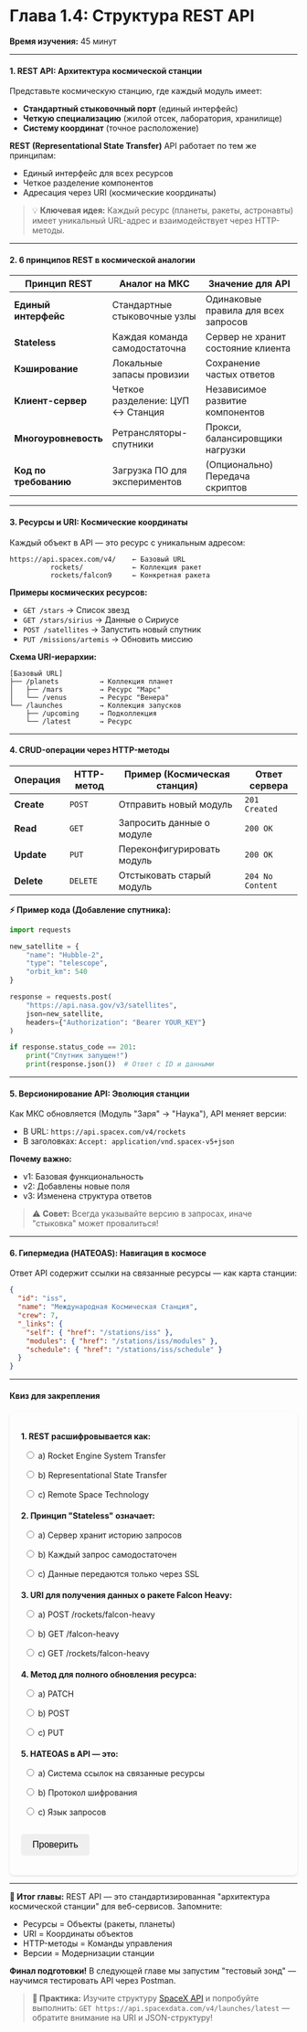 # **Глава 1.4: Структура REST API**
**Время изучения:** 45 минут

---

#### **1. REST API: Архитектура космической станции**
Представьте космическую станцию, где каждый модуль имеет:
- **Стандартный стыковочный порт** (единый интерфейс)
- **Четкую специализацию** (жилой отсек, лаборатория, хранилище)
- **Систему координат** (точное расположение)

**REST (Representational State Transfer)** API работает по тем же принципам:
- Единый интерфейс для всех ресурсов
- Четкое разделение компонентов
- Адресация через URI (космические координаты)

> 💡 **Ключевая идея:**
> Каждый ресурс (планеты, ракеты, астронавты) имеет уникальный URL-адрес и взаимодействует через HTTP-методы.

---

#### **2. 6 принципов REST в космической аналогии**
| Принцип REST          | Аналог на МКС                     | Значение для API                     |
|-----------------------|-----------------------------------|--------------------------------------|
| **Единый интерфейс**  | Стандартные стыковочные узлы      | Одинаковые правила для всех запросов |
| **Stateless**         | Каждая команда самодостаточна     | Сервер не хранит состояние клиента   |
| **Кэширование**       | Локальные запасы провизии         | Сохранение частых ответов            |
| **Клиент-сервер**     | Четкое разделение: ЦУП ↔ Станция  | Независимое развитие компонентов     |
| **Многоуровневость**  | Ретрансляторы-спутники            | Прокси, балансировщики нагрузки      |
| **Код по требованию** | Загрузка ПО для экспериментов     | (Опционально) Передача скриптов      |

---

#### **3. Ресурсы и URI: Космические координаты**
Каждый объект в API — это ресурс с уникальным адресом:
```
https://api.spacex.com/v4/    ← Базовый URL
          rockets/            ← Коллекция ракет
          rockets/falcon9     ← Конкретная ракета
```

**Примеры космических ресурсов:**
- `GET /stars` → Список звезд
- `GET /stars/sirius` → Данные о Сириусе
- `POST /satellites` → Запустить новый спутник
- `PUT /missions/artemis` → Обновить миссию

**Схема URI-иерархии:**
```
[Базовый URL]
├── /planets          → Коллекция планет
│   ├── /mars         → Ресурс "Марс"
│   └── /venus        → Ресурс "Венера"
└── /launches         → Коллекция запусков
    ├── /upcoming     → Подколлекция
    └── /latest       → Ресурс
```

---

#### **4. CRUD-операции через HTTP-методы**
| Операция | HTTP-метод | Пример (Космическая станция)     | Ответ сервера |
|----------|------------|----------------------------------|---------------|
| **Create** | `POST`   | Отправить новый модуль           | `201 Created` |
| **Read**   | `GET`    | Запросить данные о модуле        | `200 OK`      |
| **Update** | `PUT`    | Переконфигурировать модуль       | `200 OK`      |
| **Delete** | `DELETE` | Отстыковать старый модуль        | `204 No Content` |

**⚡ Пример кода (Добавление спутника):**
```python
import requests

new_satellite = {
    "name": "Hubble-2",
    "type": "telescope",
    "orbit_km": 540
}

response = requests.post(
    "https://api.nasa.gov/v3/satellites",
    json=new_satellite,
    headers={"Authorization": "Bearer YOUR_KEY"}
)

if response.status_code == 201:
    print("Спутник запущен!")
    print(response.json())  # Ответ с ID и данными
```

---

#### **5. Версионирование API: Эволюция станции**
Как МКС обновляется (Модуль "Заря" → "Наука"), API меняет версии:
- В URL: `https://api.spacex.com/v4/rockets`
- В заголовках: `Accept: application/vnd.spacex-v5+json`

**Почему важно:**
- v1: Базовая функциональность
- v2: Добавлены новые поля
- v3: Изменена структура ответов

> ⚠️ **Совет:** Всегда указывайте версию в запросах, иначе "стыковка" может провалиться!

---

#### **6. Гипермедиа (HATEOAS): Навигация в космосе**
Ответ API содержит ссылки на связанные ресурсы — как карта станции:
```json
{
  "id": "iss",
  "name": "Международная Космическая Станция",
  "crew": 7,
  "_links": {
    "self": { "href": "/stations/iss" },
    "modules": { "href": "/stations/iss/modules" },
    "schedule": { "href": "/stations/iss/schedule" }
  }
}
```

---

#### **Квиз для закрепления**


<style>
    #quiz-container {
        border-radius: 8px;
        padding: 20px;
        margin-top: 20px;
        box-shadow: 0 2px 4px rgba(0,0,0,0.1);
    }
    .question {
        margin-bottom: 15px;
    }
    .question p {
        font-weight: bold;
        margin-bottom: 10px;
    }
    #quiz-container label {
        display: block;
        margin-bottom: 5px;
        cursor: pointer;
        padding: 5px;
        border-radius: 4px;
    }
    #quiz-container button {
        border: none;
        padding: 10px 20px;
        border-radius: 5px;
        cursor: pointer;
        font-size: 16px;
        margin-top: 10px;
    }
    #quiz-container button:hover {
    }
    #quiz-results {
        margin-top: 20px;
        padding: 15px;
        border-radius: 5px;
    }
</style>

<div id="quiz-container">
  <form id="quiz-form">
    <div class="question">
      <p>1. REST расшифровывается как:</p>
      <label><input type="radio" name="q1" value="a"> a) Rocket Engine System Transfer</label>
      <label><input type="radio" name="q1" value="b"> b) Representational State Transfer</label>
      <label><input type="radio" name="q1" value="c"> c) Remote Space Technology</label>
    </div>
    <div class="question">
      <p>2. Принцип "Stateless" означает:</p>
      <label><input type="radio" name="q2" value="a"> a) Сервер хранит историю запросов</label>
      <label><input type="radio" name="q2" value="b"> b) Каждый запрос самодостаточен</label>
      <label><input type="radio" name="q2" value="c"> c) Данные передаются только через SSL</label>
    </div>
    <div class="question">
      <p>3. URI для получения данных о ракете Falcon Heavy:</p>
      <label><input type="radio" name="q3" value="a"> a) POST /rockets/falcon-heavy</label>
      <label><input type="radio" name="q3" value="b"> b) GET /falcon-heavy</label>
      <label><input type="radio" name="q3" value="c"> c) GET /rockets/falcon-heavy</label>
    </div>
    <div class="question">
      <p>4. Метод для полного обновления ресурса:</p>
      <label><input type="radio" name="q4" value="a"> a) PATCH</label>
      <label><input type="radio" name="q4" value="b"> b) POST</label>
      <label><input type="radio" name="q4" value="c"> c) PUT</label>
    </div>
    <div class="question">
      <p>5. HATEOAS в API — это:</p>
      <label><input type="radio" name="q5" value="a"> a) Система ссылок на связанные ресурсы</label>
      <label><input type="radio" name="q5" value="b"> b) Протокол шифрования</label>
      <label><input type="radio" name="q5" value="c"> c) Язык запросов</label>
    </div>
    <button type="button" onclick="checkQuizAnswers()">Проверить</button>
  </form>
  <div id="quiz-results" style="display:none;"></div>
</div>

<script>
  function checkQuizAnswers() {
    const correctAnswers = { q1: 'b', q2: 'b', q3: 'c', q4: 'c', q5: 'a' };
    const form = document.getElementById('quiz-form');
    const resultsContainer = document.getElementById('quiz-results');
    let score = 0;
    let resultsHTML = '<h4>Результаты:</h4><ul>';

    for (const [question, correctAnswer] of Object.entries(correctAnswers)) {
      const questionDiv = form.querySelector(`input[name="${question}"]`).closest('.question');
      const labels = questionDiv.querySelectorAll('label');
      labels.forEach(l => {
          l.style.color = 'inherit';
          l.style.fontWeight = 'normal';
          l.style.border = 'none';
      });

      const userAnswer = form.elements[question] ? form.elements[question].value : undefined;

      if (userAnswer) {
        const selectedLabel = form.querySelector(`input[name="${question}"][value="${userAnswer}"]`).parentElement;
        if (userAnswer === correctAnswer) {
          score++;
          selectedLabel.style.fontWeight = 'bold';
          resultsHTML += `<li>Вопрос ${question.slice(1)}: <span style="color:green;">Верно!</span></li>`;
        } else {
          selectedLabel.style.fontWeight = 'bold';
          const correctLabel = form.querySelector(`input[name="${question}"][value="${correctAnswer}"]`).parentElement;
          correctLabel.style.fontWeight = 'bold';
          resultsHTML += `<li>Вопрос ${question.slice(1)}: <span style="color:red;">Неверно.</span> Правильный ответ: <b>${correctAnswer.toUpperCase()}</b></li>`;
        }
      } else {
        resultsHTML += `<li>Вопрос ${question.slice(1)}: <span style="color:orange;">Нет ответа.</span></li>`;
      }
    }

    resultsHTML += `</ul><p><b>Ваш результат: ${score} из ${Object.keys(correctAnswers).length}</b></p>`;
    resultsContainer.innerHTML = resultsHTML;
    resultsContainer.style.display = 'block';
  }
</script>

---

**🚀 Итог главы:**
REST API — это стандартизированная "архитектура космической станции" для веб-сервисов. Запомните:
- Ресурсы = Объекты (ракеты, планеты)
- URI = Координаты объектов
- HTTP-методы = Команды управления
- Версии = Модернизации станции

**Финал подготовки!** В следующей главе мы запустим "тестовый зонд" — научимся тестировать API через Postman.

> **📌 Практика:** Изучите структуру [SpaceX API](https://docs.spacexdata.com/) и попробуйте выполнить:
> `GET https://api.spacexdata.com/v4/launches/latest` — обратите внимание на URI и JSON-структуру!
